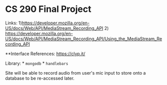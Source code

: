 # CS 290 Final Project

Links: 1)https://developer.mozilla.org/en-US/docs/Web/API/MediaStream_Recording_API
	2) https://developer.mozilla.org/en-US/docs/Web/API/MediaStream_Recording_API/Using_the_MediaStream_Recording_API
	
	
	
**Interface References: https://clyp.it/

Library:  * `mongodb`
	  * `handlebars`

Site will be able to record audio from user's mic input to store onto a database to be re-accessed later.  

